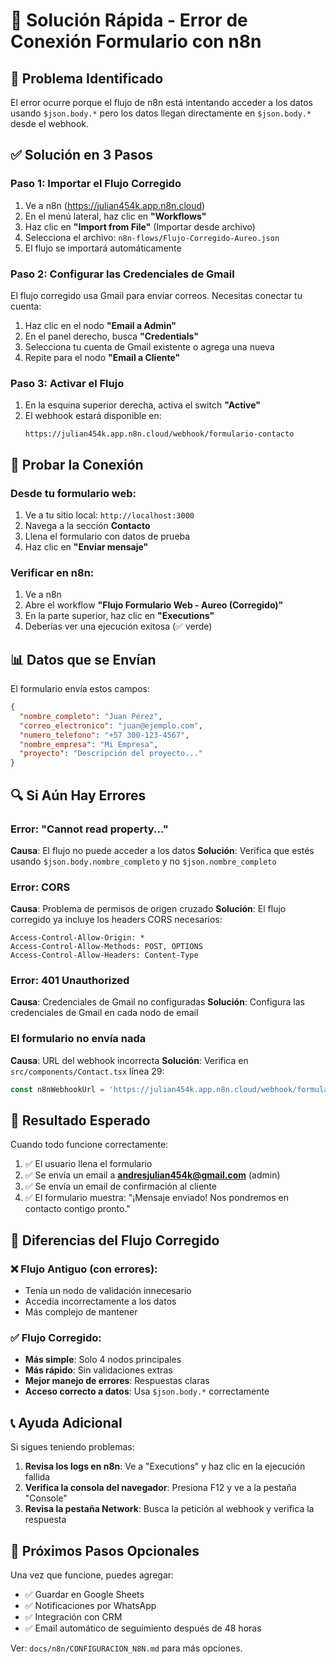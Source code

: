 # 🔧 Solución Rápida - Error de Conexión Formulario con n8n

## 🎯 Problema Identificado

El error ocurre porque el flujo de n8n está intentando acceder a los datos usando `$json.body.*` pero los datos llegan directamente en `$json.body.*` desde el webhook.

## ✅ Solución en 3 Pasos

### Paso 1: Importar el Flujo Corregido

1. Ve a n8n (https://julian454k.app.n8n.cloud)
2. En el menú lateral, haz clic en **"Workflows"**
3. Haz clic en **"Import from File"** (Importar desde archivo)
4. Selecciona el archivo: `n8n-flows/Flujo-Corregido-Aureo.json`
5. El flujo se importará automáticamente

### Paso 2: Configurar las Credenciales de Gmail

El flujo corregido usa Gmail para enviar correos. Necesitas conectar tu cuenta:

1. Haz clic en el nodo **"Email a Admin"**
2. En el panel derecho, busca **"Credentials"**
3. Selecciona tu cuenta de Gmail existente o agrega una nueva
4. Repite para el nodo **"Email a Cliente"**

### Paso 3: Activar el Flujo

1. En la esquina superior derecha, activa el switch **"Active"**
2. El webhook estará disponible en:
   ```
   https://julian454k.app.n8n.cloud/webhook/formulario-contacto
   ```

## 🧪 Probar la Conexión

### Desde tu formulario web:

1. Ve a tu sitio local: `http://localhost:3000`
2. Navega a la sección **Contacto**
3. Llena el formulario con datos de prueba
4. Haz clic en **"Enviar mensaje"**

### Verificar en n8n:

1. Ve a n8n
2. Abre el workflow **"Flujo Formulario Web - Aureo (Corregido)"**
3. En la parte superior, haz clic en **"Executions"**
4. Deberías ver una ejecución exitosa (✅ verde)

## 📊 Datos que se Envían

El formulario envía estos campos:

```json
{
  "nombre_completo": "Juan Pérez",
  "correo_electronico": "juan@ejemplo.com",
  "numero_telefono": "+57 300-123-4567",
  "nombre_empresa": "Mi Empresa",
  "proyecto": "Descripción del proyecto..."
}
```

## 🔍 Si Aún Hay Errores

### Error: "Cannot read property..."

**Causa**: El flujo no puede acceder a los datos
**Solución**: Verifica que estés usando `$json.body.nombre_completo` y no `$json.nombre_completo`

### Error: CORS

**Causa**: Problema de permisos de origen cruzado
**Solución**: El flujo corregido ya incluye los headers CORS necesarios:
```
Access-Control-Allow-Origin: *
Access-Control-Allow-Methods: POST, OPTIONS
Access-Control-Allow-Headers: Content-Type
```

### Error: 401 Unauthorized

**Causa**: Credenciales de Gmail no configuradas
**Solución**: Configura las credenciales de Gmail en cada nodo de email

### El formulario no envía nada

**Causa**: URL del webhook incorrecta
**Solución**: Verifica en `src/components/Contact.tsx` línea 29:
```typescript
const n8nWebhookUrl = 'https://julian454k.app.n8n.cloud/webhook/formulario-contacto';
```

## 🎉 Resultado Esperado

Cuando todo funcione correctamente:

1. ✅ El usuario llena el formulario
2. ✅ Se envía un email a **andresjulian454k@gmail.com** (admin)
3. ✅ Se envía un email de confirmación al cliente
4. ✅ El formulario muestra: "¡Mensaje enviado! Nos pondremos en contacto contigo pronto."

## 🔄 Diferencias del Flujo Corregido

### ❌ Flujo Antiguo (con errores):
- Tenía un nodo de validación innecesario
- Accedía incorrectamente a los datos
- Más complejo de mantener

### ✅ Flujo Corregido:
- **Más simple**: Solo 4 nodos principales
- **Más rápido**: Sin validaciones extras
- **Mejor manejo de errores**: Respuestas claras
- **Acceso correcto a datos**: Usa `$json.body.*` correctamente

## 📞 Ayuda Adicional

Si sigues teniendo problemas:

1. **Revisa los logs en n8n**: Ve a "Executions" y haz clic en la ejecución fallida
2. **Verifica la consola del navegador**: Presiona F12 y ve a la pestaña "Console"
3. **Revisa la pestaña Network**: Busca la petición al webhook y verifica la respuesta

## 🚀 Próximos Pasos Opcionales

Una vez que funcione, puedes agregar:

- ✅ Guardar en Google Sheets
- ✅ Notificaciones por WhatsApp
- ✅ Integración con CRM
- ✅ Email automático de seguimiento después de 48 horas

Ver: `docs/n8n/CONFIGURACION_N8N.md` para más opciones.

